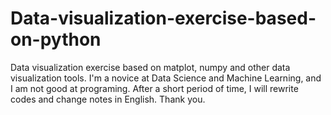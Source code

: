 # Data-visualization-exercise-based-on-python
Data visualization exercise based on matplot, numpy and other data visualization tools.
I'm a novice at Data Science and Machine Learning, and I am not good at programing. After a short period of time, I will rewrite codes and change notes in English. Thank you.
